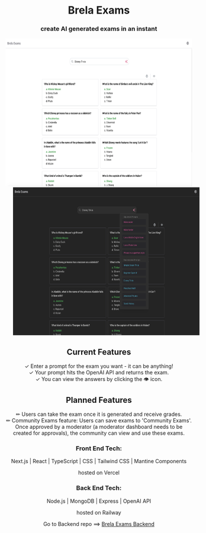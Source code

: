 <h1 align="center">Brela Exams</h1>
<h3 align="center">create AI generated exams in an instant</h3>

<section align="center">
  <img src="/public/HomeLight05-31-2024.png" alt="Light mode Brela Exams home screen" width="620" height="400" style="margin-right: 20px;"/>
  <img src="/public/HomeDark05-31-2024.png" alt="Dark mode Brela Exams home screen" width="620" height="400" style="margin-left: 20px;"/>
</div>
<br>


## Current Features

✓ Enter a prompt for the exam you want - it can be anything!
<br>
✓ Your prompt hits the OpenAI API and returns the exam.
<br>
✓ You can view the answers by clicking the 👁 icon.

## Planned Features

<section width="400px">
✏ Users can take the exam once it is generated and receive grades.
<br>
✏ Community Exams feature: Users can save exams to 'Community Exams'. Once approved by a moderator (a moderator dashboard needs to be created for approvals), the community can view and use these exams.

### Front End Tech:

Next.js  |  React  |  TypeScript  |  CSS  |  Tailwind CSS  |  Mantine Components

hosted on Vercel

### Back End Tech:

Node.js  |  MongoDB  |  Express  |  OpenAI API

hosted on Railway

Go to Backend repo ==> [Brela Exams Backend](https://github.com/Brela/brela-exams-back)
